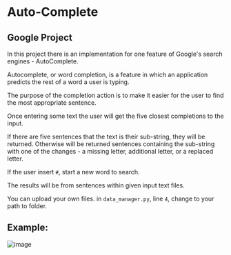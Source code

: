 # Auto-Complete
## Google Project

In this project there is an implementation for one feature of Google's search engines - AutoComplete.

Autocomplete, or word completion, is a feature in which an application predicts the rest of a word a user is typing.

The purpose of the completion action is to make it easier for the user to find the most appropriate sentence.

Once entering some text the user will get the five closest completions to the input.

If there are five sentences that the text is their sub-string, they will be returned. Otherwise will be returned sentences containing the sub-string with one of the changes - a missing letter, additional letter, or a replaced letter.

If the user insert `#`, start a new word to search.

The results will be from sentences within given input text files.

You can upload your own files. in `data_manager.py`, line `4`, change to your path to folder.

## Example:

![image](https://user-images.githubusercontent.com/86183775/128430542-4a77b638-1945-4eb1-ab8c-70b42d290760.png)

